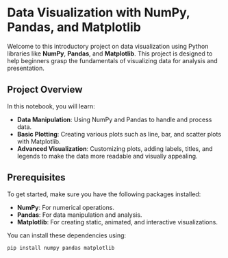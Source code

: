 # Data Visualization with NumPy, Pandas, and Matplotlib

Welcome to this introductory project on data visualization using Python libraries like **NumPy**, **Pandas**, and **Matplotlib**. This project is designed to help beginners grasp the fundamentals of visualizing data for analysis and presentation.

## Project Overview

In this notebook, you will learn:
- **Data Manipulation**: Using NumPy and Pandas to handle and process data.
- **Basic Plotting**: Creating various plots such as line, bar, and scatter plots with Matplotlib.
- **Advanced Visualization**: Customizing plots, adding labels, titles, and legends to make the data more readable and visually appealing.

## Prerequisites

To get started, make sure you have the following packages installed:
- **NumPy**: For numerical operations.
- **Pandas**: For data manipulation and analysis.
- **Matplotlib**: For creating static, animated, and interactive visualizations.

You can install these dependencies using:
```bash
pip install numpy pandas matplotlib
